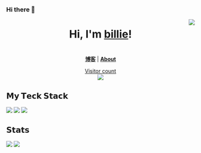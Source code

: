 ### Hi there 👋

<!--
**chenxuefan/chenxuefan** is a ✨ _special_ ✨ repository because its `README.md` (this file) appears on your GitHub profile.

Here are some ideas to get you started:

- 🔭 I’m currently working on ...
- 🌱 I’m currently learning ...
- 👯 I’m looking to collaborate on ...
- 🤔 I’m looking for help with ...
- 💬 Ask me about ...
- 📫 How to reach me: ...
- 😄 Pronouns: ...
- ⚡ Fun fact: ...
-->

<img src="https://camo.githubusercontent.com/992babdffd8c74a1502de375fbdf7e4d54773242/68747470733a2f2f6d656469612e67697068792e636f6d2f6d656469612f53576f536b4e36447854737a71494b4571762f67697068792e676966"  align="right"/>

<h1 align="center">Hi, I'm <a href="https://billie52707.cn">billie</a>!</h1>
<h1 align="center"></h1>


<p align="center">
  <strong><a href="https://www.cnblogs.com/billie52707">博客</a></strong> |
  <strong><a href="https://billie52707.cn/about/">About</a></strong>  
</p>
<a href="https://billie52707.cn"><p align="center"> Visitor count<br> <img src="https://profile-counter.glitch.me/chenxuefan/count.svg" /></a>


## 𝗠𝘆 𝗧𝗲𝗰𝗸 𝗦𝘁𝗮𝗰𝗸

![](https://img.shields.io/badge/OS-macOS-informational?style=flat-square&logo=apple&logoColor=white)
![](https://img.shields.io/badge/OS-Linux-informational?style=flat-square&logo=linux&logoColor=white)
![](https://img.shields.io/badge/-python-informational?style=flat-square&logo=python&logoColor=white)

## 𝗦𝘁𝗮𝘁𝘀
![](https://github-readme-stats.vercel.app/api?username=chenxuefan&show_icons=true&include_all_commits=true)
![](https://github-readme-stats.vercel.app/api/top-langs/?username=chenxuefan)

